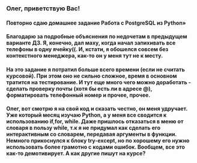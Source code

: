 ﻿### Олег, приветствую Вас!
#### Повторно сдаю домашнее задание Работа с PostgreSQL из Python»
#### Благодарю за подробные объяснения по недочетам в предыдущем варианте ДЗ. Я, конечно, дал маху, когда начал запихивать все телефоны в одну ячейку((. И, кстати, я обошелся совсем без контекстного менеджера, как-то он у меня тут не к месту.
#### На это задание я потратил больше всего времени (если не считать курсовой). При этом оно не сильно сложное, время в основном тратится на тестирование. И тут еще много чего можно доработать - сделать проверку почты (хотя бы есть ли в адресе @), форматировать телефонный номер и прочее, прочее. 
#### Олег, вот смотрю я на свой код и сказать честно, он меня удручает. Уже который месяц изучаю Python, а у меня все сводится к использованию if,for, while. Даже пришлось отказаться в меню от словаря в пользу while, т.к я не придумал как сделать его интерактивным со словарем, передавая аргументы в функции. Немного прикоснулся к блоку try-except, но по хорошему его нужно использовать более грамотно с кодами ошибок. Воoбщем, все это как-то демотивирует. А как другие пишут на курсе? 
